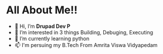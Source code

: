<h1> All About Me!! </h1>


- 👋 Hi, I’m <b>Drupad Dev P</b> 
- 👀 I’m interested in 3 things Building, Debuging, Executing
- 🌱 I’m currently learning python
- 📫 I'm persuing my B.Tech From Amrita Viswa Vidyapedam

<!---
thatdoesntmatter/thatdoesntmatter is a ✨ special ✨ repository because its `README.md` (this file) appears on your GitHub profile.
You can click the Preview link to take a look at your changes.
--->

